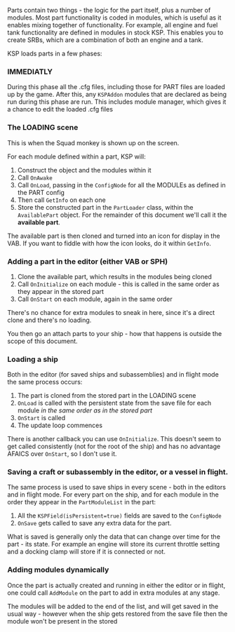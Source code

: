 Parts contain two things - the logic for the part itself, plus a number of modules. Most part functionality is coded in modules, which is useful as it enables mixing together of functionality. For example, all engine and fuel tank functionality are defined in modules in stock KSP. This enables you to create SRBs, which are a combination of both an engine and a tank.

KSP loads parts in a few phases:

### IMMEDIATLY

During this phase all the .cfg files, including those for PART files are loaded up by the game. After this, any `KSPAddon` modules that are declared as being run during this phase are run. This includes module manager, which gives it a chance to edit the loaded .cfg files 

### The LOADING scene

This is when the Squad monkey is shown up on the screen. 

For each module defined within a part, KSP will:

1. Construct the object and the modules within it
1. Call `OnAwake`
1. Call `OnLoad`, passing in the `ConfigNode` for all the MODULEs as defined in the PART config
1. Then call `GetInfo` on each one
1. Store the constructed part in the `PartLoader` class, within the `AvailablePart` object. For the remainder of this document we'll call it the **available part**.

The available part is then cloned and turned into an icon for display in the VAB. If you want to fiddle with how the icon looks, do it within `GetInfo`.

### Adding a part in the editor (either VAB or SPH)

1. Clone the available part, which results in the modules being cloned
1. Call `OnInitialize` on each module - this is called in the same order as they appear in the stored part
1. Call `OnStart` on each module, again in the same order

There's no chance for extra modules to sneak in here, since it's a direct clone and there's no loading.

You then go an attach parts to your ship - how that happens is outside the scope of this document.

### Loading a ship

Both in the editor (for saved ships and subassemblies) and in flight mode the same process occurs:

1. The part is cloned from the stored part in the LOADING scene
1. `OnLoad` is called with the persistent state from the save file for each module *in the same order as in the stored part*
1. `OnStart` is called 
1. The update loop commences

There is another callback you can use `OnInitialize`. This doesn't seem to get called consistently (not for the root of the ship) and has no advantage AFAICS over `OnStart`, so I don't use it.

### Saving a craft or subassembly in the editor, or a vessel in flight.

The same process is used to save ships in every scene - both in the editors and in flight mode. For every part on the ship, and for each module in the order they appear in the `PartModuleList` in the part:

1. All the `KSPField(isPersistent=true)` fields are saved to the `ConfigNode`
1. `OnSave` gets called to save any extra data for the part.

What is saved is generally only the data that can change over time for the part - its state. For example an engine will store its current throttle setting and a docking clamp will store if it is connected or not.


### Adding modules dynamically

Once the part is actually created and running in either the editor or in flight, one could call `AddModule` on the part to add in extra modules at any stage.

The modules will be added to the end of the list, and will get saved in the usual way - however when the ship gets restored from the save file then the module won't be present in the stored


